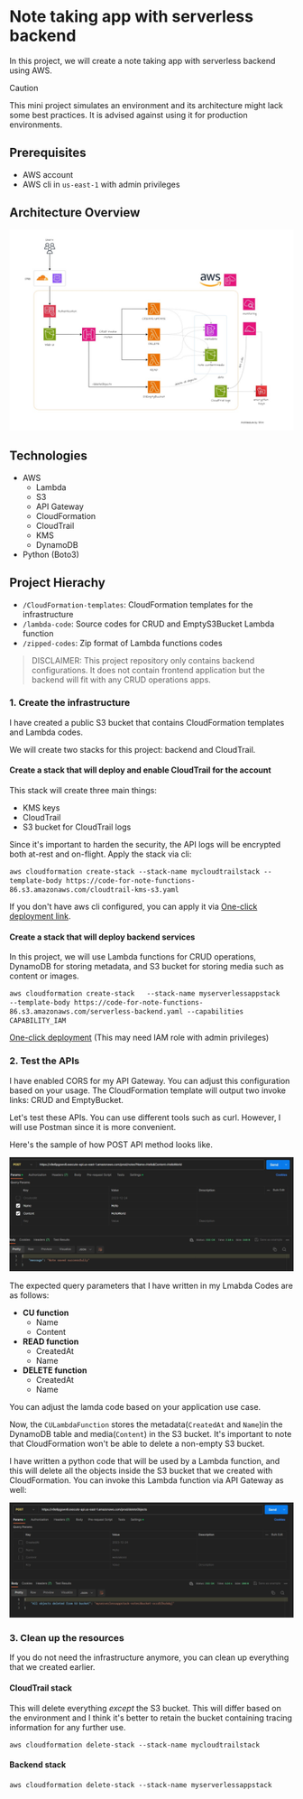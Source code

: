 # Note taking app with serverless backend

In this project, we will create a note taking app with serverless backend using AWS.

> [!CAUTION]
> This mini project simulates an environment and its architecture might lack some best practices. It is advised against using it for production environments. 

## Prerequisites
- AWS account 
- AWS cli in `us-east-1` with admin privileges 

## Architecture Overview

![Architecture for this project](lambda-dynamodb-p3.jpg)

## Technologies

- AWS
    - Lambda
    - S3
    - API Gateway
    - CloudFormation
    - CloudTrail
    - KMS
    - DynamoDB
- Python (Boto3)

## Project Hierachy

- `/CloudFormation-templates`: CloudFormation templates for the infrastructure
- `/lambda-code`: Source codes for CRUD and EmptyS3Bucket Lambda function
- `/zipped-codes`: Zip format of Lambda functions codes


> DISCLAIMER: This project repository only contains backend configurations. It does not contain frontend application but the backend will fit with any CRUD operations apps.

### 1. Create the infrastructure

I have created a public S3 bucket that contains CloudFormation templates and Lambda codes. 

We will create two stacks for this project: backend and CloudTrail. 

#### Create a stack that will deploy and enable CloudTrail for the account

This stack will create three main things:
- KMS keys 
- CloudTrail
- S3 bucket for CloudTrail logs

Since it's important to harden the security, the API logs will be encrypted both at-rest and on-flight. Apply the stack via cli:

```
aws cloudformation create-stack --stack-name mycloudtrailstack --template-body https://code-for-note-functions-86.s3.amazonaws.com/cloudtrail-kms-s3.yaml
```

If you don't have aws cli configured, you can apply it via <a href="https://us-east-1.console.aws.amazon.com/cloudformation/home?region=us-east-1#/stacks/quickcreate?templateURL=https%3A%2F%2Fcode-for-note-functions-86.s3.amazonaws.com%2Fcloudtrail-kms-s3.yaml&stackName=mycloudtrailstack">One-click deployment link</a>. 

#### Create a stack that will deploy backend services

In this project, we will use Lambda functions for CRUD operations, DynamoDB for storing metadata, and S3 bucket for storing media such as content or images.

```
aws cloudformation create-stack   --stack-name myserverlessappstack   --template-body https://code-for-note-functions-86.s3.amazonaws.com/serverless-backend.yaml --capabilities CAPABILITY_IAM
```

<a href="https://us-east-1.console.aws.amazon.com/cloudformation/home?region=us-east-1#/stacks/quickcreate?templateURL=https%3A%2F%2Fcode-for-note-functions-86.s3.amazonaws.com%2Fserverless-backend.yaml&stackName=myserverlessappstack&param_CodeBucketName=code-for-note-functions-86&param_ApiCRUDResourceName=notes&param_ApiEmptyS3ResourceName=deleteObjects&param_LambdaRuntime=python3.12&param_ApiStageName=prod">One-click deployment</a> (This may need IAM role with admin privileges)

### 2. Test the APIs

I have enabled CORS for my API Gateway. You can adjust this configuration based on your usage. The CloudFormation template will output two invoke links: CRUD and EmptyBucket. 

Let's test these APIs. You can use different tools such as curl. However, I will use Postman since it is more convenient. 

Here's the sample of how POST API method looks like. 

![POST HTTP method](Postman-POST.jpg)

The expected query parameters that I have written in my Lmabda Codes are as follows:

- **CU function**
    - Name 
    - Content
- **READ function**
    - CreatedAt
    - Name
- **DELETE function**
    - CreatedAt
    - Name

You can adjust the lamda code based on your application use case.

Now, the `CULambdaFunction` stores the metadata(`CreatedAt` and `Name`)in the DynamoDB table and media(`Content`) in the S3 bucket. It's important to note that CloudFormation won't be able to delete a non-empty S3 bucket. 

I have written a python code that will be used by a Lambda function, and this will delete all the objects inside the S3 bucket that we created with CloudFormation. You can invoke this Lambda function via API Gateway as well:

![POST HTTP method for emptying bucket](Postman-POST-empty-bucket.jpg)


### 3. Clean up the resources

If you do not need the infrastructure anymore, you can clean up everything that we created earlier.

#### CloudTrail stack

This will delete everything *except* the S3 bucket. This will differ based on the environment and I think it's better to retain the bucket containing tracing information for any further use.

```
aws cloudformation delete-stack --stack-name mycloudtrailstack
```

#### Backend stack

```
aws cloudformation delete-stack --stack-name myserverlessappstack
```

